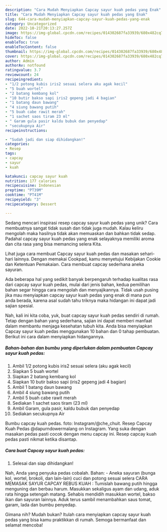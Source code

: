 ```yaml
---
description: "Cara Mudah Menyiapkan Capcay sayur kuah pedas yang Enak"
title: "Cara Mudah Menyiapkan Capcay sayur kuah pedas yang Enak"
slug: 644-cara-mudah-menyiapkan-capcay-sayur-kuah-pedas-yang-enak
category: Uncategorized
date: 2022-10-21T20:13:27.257Z
image: https://img-global.cpcdn.com/recipes/014302687fa33939/680x482cq70/capcay-sayur-kuah-pedas-foto-resep-utama.jpg
hideToc: false
enableToc: true
enableTocContent: false
thumbnail: https://img-global.cpcdn.com/recipes/014302687fa33939/680x482cq70/capcay-sayur-kuah-pedas-foto-resep-utama.jpg
cover: https://img-global.cpcdn.com/recipes/014302687fa33939/680x482cq70/capcay-sayur-kuah-pedas-foto-resep-utama.jpg
author: Admin
authorAv: notfound
ratingvalue: 3.7
reviewcount: 24
recipeingredient:
- "1/2 potong kubis iris2 sesuai selera aku agak kecil"
- "5 buah wortel"
- "2 batang kembang kol"
- "10 butir bakso sapi iris2 gepeng jadi 4 bagian"
- "1 batang daun bawang"
- "4 siung bawang putih"
- "5 buah cabe rawit merah"
- "1 sachet saos tiram 23 ml"
- " Garam gula pasir kaldu bubuk dan penyedap"
- "secukupnya Air"
recipeinstructions:

- "Sudah jadi dan siap dihidangkan!"
categories:
- Resep
tags:
- capcay
- sayur
- kuah

katakunci: capcay sayur kuah 
nutrition: 177 calories
recipecuisine: Indonesian
preptime: "PT39M"
cooktime: "PT41M"
recipeyield: "3"
recipecategory: Dessert

---
```





Sedang mencari inspirasi resep capcay sayur kuah pedas yang unik? Cara membuatnya sangat tidak susah dan tidak juga mudah. Kalau keliru mengolah maka hasilnya tidak akan memuaskan dan bahkan tidak sedap. Padahal capcay sayur kuah pedas yang enak selayaknya memiliki aroma dan cita rasa yang bisa memancing selera Kita.





Lihat juga cara membuat Capcay sayur kuah pedas dan masakan sehari-hari lainnya. Dengan memakai Cookpad, kamu menyetujui Kebijakan Cookie dan Ketentuan Pemakaian. Cara membuat capcay sederhana aneka sayuran.

Ada beberapa hal yang sedikit banyak berpengaruh terhadap kualitas rasa dari capcay sayur kuah pedas, mulai dari jenis bahan, kedua pemilihan bahan segar hingga cara mengolah dan menyajikannya. Tidak usah pusing jika mau menyiapkan capcay sayur kuah pedas yang enak di mana pun anda berada, karena asal sudah tahu triknya maka hidangan ini dapat jadi sajian spesial.






Nah, kali ini kita coba, yuk, buat capcay sayur kuah pedas sendiri di rumah. Tetap dengan bahan yang sederhana, sajian ini dapat memberi manfaat dalam membantu menjaga kesehatan tubuh kita. Anda bisa menyiapkan Capcay sayur kuah pedas menggunakan 10 bahan dan 0 tahap pembuatan. Berikut ini cara dalam menyiapkan hidangannya.

<!--inarticleads1-->

##### Bahan-bahan dan bumbu yang diperlukan dalam pembuatan Capcay sayur kuah pedas:

1. Ambil 1/2 potong kubis iris2 sesuai selera (aku agak kecil)
1. Siapkan 5 buah wortel
1. Siapkan 2 batang kembang kol
1. Siapkan 10 butir bakso sapi (iris2 gepeng jadi 4 bagian)
1. Ambil 1 batang daun bawang
1. Ambil 4 siung bawang putih
1. Ambil 5 buah cabe rawit merah
1. Sediakan 1 sachet saos tiram (23 ml)
1. Ambil  Garam, gula pasir, kaldu bubuk dan penyedap
1. Sediakan secukupnya Air


Bumbu capcay kuah pedas. foto: Instagram/@che_chuit. Resep Capcay Kuah Pedas @dapurndowermalang on Instagram. Yang suka dengan masakan pedas pasti cocok dengan menu capcay ini. Resep capcay kuah pedas pasti nikmat ketika disantap. 

<!--inarticleads2-->

##### Cara buat Capcay sayur kuah pedas:


1. Selesai dan siap dihidangkan!

Nah, Anda yang penyuka pedas cobalah. Bahan: - Aneka sayuran (bunga kol, wortel, brokoli, dan lain-lain) cuci dan potong sesuai selera CARA MEMASAK SAYUR CAPCAY REBUS KUAH : Tumislah bawang putih hingga menguning dan berbau harum. Masukkan sekaligus ayam dan udang, aduk rata hingga setengah matang. Sehabis mendidih masukkan wortel, bakso ikan dan sayuran lainnya. Aduk terus sambil menambahkan saus tomat, garam, lada dan bumbu penyedap. 

Gimana nih? Mudah bukan? Itulah cara menyiapkan capcay sayur kuah pedas yang bisa kamu praktikkan di rumah. Semoga bermanfaat dan selamat mencoba!
